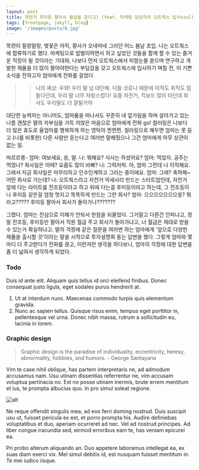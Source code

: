 ```yaml
---
layout: post
title: 자전거 후미등 팔아서 월급을 준다고? (feat. 마케팅 담당자의 오트웍스 입사ssul)
tags: [frontpage, jekyll, blog]
image: '/images/posts/8.jpg'
---
```


목련이 필랑말랑, 벚꽃은 아직, 황사가 오네마네 그러던 어느 봄날 초입. 나는 오트웍스에 합류하기로 했다. 마케팅으로 밥벌이하면서 하고 싶었던 것들을 함께 할 수 있는 즐거운 직장이 될 것이라는 기대와, 나보다 먼저 오트웍스에서 피땀눈물 쏟으며 연구하고 개발한 제품을 더 많이 팔아야한다는 부담감을 갖고 오트웍스에 입사하기 며칠 전, 이 기쁜 소식을 전하고자 엄마에게 전화를 걸었다.

>>나의 예상: 우와! 우리 딸 넘 대단해. 다들 코로나 때문에 이직도 취직도 힘들다던데, 우리 딸 너무 자랑스럽다! 요즘 자전거, 킥보드 많이 타던데 회사도 우리딸도 더 잘될거야

대단한 능력자는 아니어도, 엄마품을 떠나서도 꾸준히 내 앞가림을 하며 살아가고 있는 나름 괜찮은 딸의 자부심을 가득 끼얹은 마음으로 엄마에게 전화 go! 컬러링은 나보다 더 많은 효도로 울엄마를 행복하게 하는 영탁의 찐찐찐. 컬러링으로 해두면 엄마는 못 듣고 (나를 비롯한) 다른 사람만 듣는다고 여러번 말해줬으나 그건 엄마에게 아무 상관이 없는 일.

따르르릉-
엄마: 여보세요, 응, 딸.
나: 뭐해요? 식사는 하셨어요?
엄마: 먹었지. 공주는 먹었나? 회사일은 어때? 요즘도 많이 바빠?
나: 그럭저럭. 아, 엄마 그런데 나 이직해요. 그래서 지금 회사일은 마무리하고 인수인계하고 그러는 중이에요. 
엄마: 그래? 축하해~ 어떤 회사로 가는데?
나: 오트웍스라고 자전거 악세사리 만드는 스타트업인데, 자전거 앞에 다는 라이트를 전조등이라고 하고 뒤에 다는걸 후미등이라고 하는데, 그 전조등이나 후미등 같은걸 엄청 멋지고 똑똑하게 만드는 그런 회사? 
엄마: 으으으으으으으응? 뭐라고????? 후미등 팔아서 회사가 돌아가나???????

그랬다. 엄마는 진심으로 이해가 안되서 한참을 되물었다. 그거말고 다른건 안파냐고, 정말 전조등, 후미등만 팔아서 직원 월급 주고 회사가 돌아가냐고, 너 월급은 제대로 받을 수 있는거 확실하냐고. 딸의 걱정에 같은 질문을 여러번 하는 엄마에게 '앞으로 다양한 제품을 출시할 것'이라는 말을 시작으로 투자설명회 돋는 답변을 했다. 그렇게 엄마와 몇마디 더 주고받다가 전화를 끊고, 이런저런 생각을 하다보니, 엄마의 걱정에 대한 답변을 좀 더 넓혀서 생각하게 되었다.

### Todo

Duis id ante elit. Aliquam quis tellus id orci eleifend finibus. Donec consequat justo ligula, eget sodales purus hendrerit at.

1. Ut at interdum nunc. Maecenas commodo turpis quis elementum gravida.
2. Nunc ac sapien tellus. Quisque risus enim, tempus eget porttitor in, pellentesque vel urna.
    Donec nibh massa, rutrum a sollicitudin eu,
lacinia in lorem.

### Graphic design

> Graphic design is the paradise of individuality, eccentricity, heresy, abnormality, hobbies, and humors. - George Santayana

Vim te case nihil oblique, has partem interpretaris ne, ad admodum accusamus nam. Usu utinam dissentias referrentur ne, vim accusam voluptua pertinacia no. Est no posse utinam inermis, brute errem mentitum et ius, te prompta albucius quo. In pro simul soleat regione.

![alt](https://images.unsplash.com/photo-1433785567155-bf5530cab72c?ixlib=rb-0.3.5&q=80&fm=jpg&crop=entropy&w=1080&fit=max&s=1348aea714b9493fa61a09a8c01113e6)

Ne reque offendit singulis mea, ad eos ferri doming nostrud. Duis suscipit usu ut, fuisset pericula ex est, et porro prompta his. Audire definiebas voluptatibus et duo, aperiam ocurreret ad nec. Vel ad nostrud principes. Ad liber congue iracundia sed, eirmod erroribus eam te, has veniam epicurei ea.

Pri probo alterum aliquando an. Duo appetere laboramus intellegat ea, ex suas diam exerci vix. Mel simul debitis id, est nusquam fuisset mentitum in. Te mei iudico iisque.